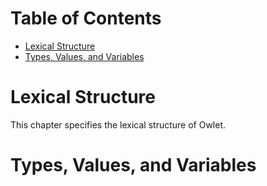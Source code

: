 # Table of Contents
* [Lexical Structure](#lexical-structure)
* [Types, Values, and Variables](#types-values-and-variables)

# Lexical Structure
This chapter specifies the lexical structure of Owlet. 
# Types, Values, and Variables